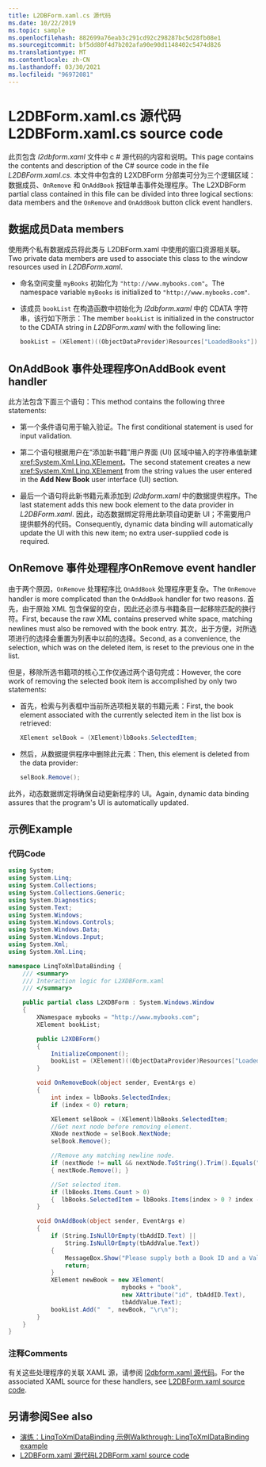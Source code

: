 ```yaml
---
title: L2DBForm.xaml.cs 源代码
ms.date: 10/22/2019
ms.topic: sample
ms.openlocfilehash: 882699a76eab3c291cd92c298287bc5d28fb08e1
ms.sourcegitcommit: bf5dd80f4d7b202afa90e90d1148402c5474d826
ms.translationtype: MT
ms.contentlocale: zh-CN
ms.lasthandoff: 03/30/2021
ms.locfileid: "96972081"
---
```

# <a name="l2dbformxamlcs-source-code"></a><span data-ttu-id="5b8aa-102">L2DBForm.xaml.cs 源代码</span><span class="sxs-lookup"><span data-stu-id="5b8aa-102">L2DBForm.xaml.cs source code</span></span>

<span data-ttu-id="5b8aa-103">此页包含 *l2dbform.xaml* 文件中 c # 源代码的内容和说明。</span><span class="sxs-lookup"><span data-stu-id="5b8aa-103">This page contains the contents and description of the C# source code in the file *L2DBForm.xaml.cs*.</span></span> <span data-ttu-id="5b8aa-104">本文件中包含的 L2XDBForm 分部类可分为三个逻辑区域：数据成员、`OnRemove` 和 `OnAddBook` 按钮单击事件处理程序。</span><span class="sxs-lookup"><span data-stu-id="5b8aa-104">The L2XDBForm partial class contained in this file can be divided into three logical sections: data members and the `OnRemove` and `OnAddBook` button click event handlers.</span></span>

## <a name="data-members"></a><span data-ttu-id="5b8aa-105">数据成员</span><span class="sxs-lookup"><span data-stu-id="5b8aa-105">Data members</span></span>

<span data-ttu-id="5b8aa-106">使用两个私有数据成员将此类与 L2DBForm.xaml 中使用的窗口资源相关联。</span><span class="sxs-lookup"><span data-stu-id="5b8aa-106">Two private data members are used to associate this class to the window resources used in *L2DBForm.xaml*.</span></span>

- <span data-ttu-id="5b8aa-107">命名空间变量 `myBooks` 初始化为 `"http://www.mybooks.com"`。</span><span class="sxs-lookup"><span data-stu-id="5b8aa-107">The namespace variable `myBooks` is initialized to `"http://www.mybooks.com"`.</span></span>

- <span data-ttu-id="5b8aa-108">该成员 `bookList` 在构造函数中初始化为 *l2dbform.xaml* 中的 CDATA 字符串，该行如下所示：</span><span class="sxs-lookup"><span data-stu-id="5b8aa-108">The member `bookList` is initialized in the constructor to the CDATA string in *L2DBForm.xaml* with the following line:</span></span>

    ```csharp
    bookList = (XElement)((ObjectDataProvider)Resources["LoadedBooks"]).Data;
    ```

## <a name="onaddbook-event-handler"></a><span data-ttu-id="5b8aa-109">OnAddBook 事件处理程序</span><span class="sxs-lookup"><span data-stu-id="5b8aa-109">OnAddBook event handler</span></span>

<span data-ttu-id="5b8aa-110">此方法包含下面三个语句：</span><span class="sxs-lookup"><span data-stu-id="5b8aa-110">This method contains the following three statements:</span></span>

- <span data-ttu-id="5b8aa-111">第一个条件语句用于输入验证。</span><span class="sxs-lookup"><span data-stu-id="5b8aa-111">The first conditional statement is used for input validation.</span></span>

- <span data-ttu-id="5b8aa-112">第二个语句根据用户在“添加新书籍”用户界面 (UI) 区域中输入的字符串值新建 <xref:System.Xml.Linq.XElement>。</span><span class="sxs-lookup"><span data-stu-id="5b8aa-112">The second statement creates a new <xref:System.Xml.Linq.XElement> from the string values the user entered in the **Add New Book** user interface (UI) section.</span></span>

- <span data-ttu-id="5b8aa-113">最后一个语句将此新书籍元素添加到 *l2dbform.xaml* 中的数据提供程序。</span><span class="sxs-lookup"><span data-stu-id="5b8aa-113">The last statement adds this new book element to the data provider in *L2DBForm.xaml*.</span></span> <span data-ttu-id="5b8aa-114">因此，动态数据绑定将用此新项自动更新 UI；不需要用户提供额外的代码。</span><span class="sxs-lookup"><span data-stu-id="5b8aa-114">Consequently, dynamic data binding will automatically update the UI with this new item; no extra user-supplied code is required.</span></span>

## <a name="onremove-event-handler"></a><span data-ttu-id="5b8aa-115">OnRemove 事件处理程序</span><span class="sxs-lookup"><span data-stu-id="5b8aa-115">OnRemove event handler</span></span>

<span data-ttu-id="5b8aa-116">由于两个原因，`OnRemove` 处理程序比 `OnAddBook` 处理程序更复杂。</span><span class="sxs-lookup"><span data-stu-id="5b8aa-116">The `OnRemove` handler is more complicated than the `OnAddBook` handler for two reasons.</span></span> <span data-ttu-id="5b8aa-117">首先，由于原始 XML 包含保留的空白，因此还必须与书籍条目一起移除匹配的换行符。</span><span class="sxs-lookup"><span data-stu-id="5b8aa-117">First, because the raw XML contains preserved white space, matching newlines must also be removed with the book entry.</span></span> <span data-ttu-id="5b8aa-118">其次，出于方便，对所选项进行的选择会重置为列表中以前的选择。</span><span class="sxs-lookup"><span data-stu-id="5b8aa-118">Second, as a convenience, the selection, which was on the deleted item, is reset to the previous one in the list.</span></span>

<span data-ttu-id="5b8aa-119">但是，移除所选书籍项的核心工作仅通过两个语句完成：</span><span class="sxs-lookup"><span data-stu-id="5b8aa-119">However, the core work of removing the selected book item is accomplished by only two statements:</span></span>

- <span data-ttu-id="5b8aa-120">首先，检索与列表框中当前所选项相关联的书籍元素：</span><span class="sxs-lookup"><span data-stu-id="5b8aa-120">First, the book element associated with the currently selected item in the list box is retrieved:</span></span>

    ```csharp
    XElement selBook = (XElement)lbBooks.SelectedItem;
    ```

- <span data-ttu-id="5b8aa-121">然后，从数据提供程序中删除此元素：</span><span class="sxs-lookup"><span data-stu-id="5b8aa-121">Then, this element is deleted from the data provider:</span></span>

    ```csharp
    selBook.Remove();
    ```

<span data-ttu-id="5b8aa-122">此外，动态数据绑定将确保自动更新程序的 UI。</span><span class="sxs-lookup"><span data-stu-id="5b8aa-122">Again, dynamic data binding assures that the program's UI is automatically updated.</span></span>

## <a name="example"></a><span data-ttu-id="5b8aa-123">示例</span><span class="sxs-lookup"><span data-stu-id="5b8aa-123">Example</span></span>

### <a name="code"></a><span data-ttu-id="5b8aa-124">代码</span><span class="sxs-lookup"><span data-stu-id="5b8aa-124">Code</span></span>

```csharp
using System;
using System.Linq;
using System.Collections;
using System.Collections.Generic;
using System.Diagnostics;
using System.Text;
using System.Windows;
using System.Windows.Controls;
using System.Windows.Data;
using System.Windows.Input;
using System.Xml;
using System.Xml.Linq;

namespace LinqToXmlDataBinding {
    /// <summary>
    /// Interaction logic for L2XDBForm.xaml
    /// </summary>

    public partial class L2XDBForm : System.Windows.Window
    {
        XNamespace mybooks = "http://www.mybooks.com";
        XElement bookList;

        public L2XDBForm()
        {
            InitializeComponent();
            bookList = (XElement)((ObjectDataProvider)Resources["LoadedBooks"]).Data;
        }

        void OnRemoveBook(object sender, EventArgs e)
        {
            int index = lbBooks.SelectedIndex;
            if (index < 0) return;

            XElement selBook = (XElement)lbBooks.SelectedItem;
            //Get next node before removing element.
            XNode nextNode = selBook.NextNode;
            selBook.Remove();

            //Remove any matching newline node.
            if (nextNode != null && nextNode.ToString().Trim().Equals(""))
            { nextNode.Remove(); }

            //Set selected item.
            if (lbBooks.Items.Count > 0)
            {  lbBooks.SelectedItem = lbBooks.Items[index > 0 ? index - 1 : 0]; }
        }

        void OnAddBook(object sender, EventArgs e)
        {
            if (String.IsNullOrEmpty(tbAddID.Text) ||
                String.IsNullOrEmpty(tbAddValue.Text))
            {
                MessageBox.Show("Please supply both a Book ID and a Value!", "Entry Error!");
                return;
            }
            XElement newBook = new XElement(
                                mybooks + "book",
                                new XAttribute("id", tbAddID.Text),
                                tbAddValue.Text);
            bookList.Add("  ", newBook, "\r\n");
        }
    }
}
```

### <a name="comments"></a><span data-ttu-id="5b8aa-125">注释</span><span class="sxs-lookup"><span data-stu-id="5b8aa-125">Comments</span></span>

<span data-ttu-id="5b8aa-126">有关这些处理程序的关联 XAML 源，请参阅 [l2dbform.xaml 源代码](l2dbform-xaml-source-code.md)。</span><span class="sxs-lookup"><span data-stu-id="5b8aa-126">For the associated XAML source for these handlers, see [L2DBForm.xaml source code](l2dbform-xaml-source-code.md).</span></span>

## <a name="see-also"></a><span data-ttu-id="5b8aa-127">另请参阅</span><span class="sxs-lookup"><span data-stu-id="5b8aa-127">See also</span></span>

- [<span data-ttu-id="5b8aa-128">演练：LinqToXmlDataBinding 示例</span><span class="sxs-lookup"><span data-stu-id="5b8aa-128">Walkthrough: LinqToXmlDataBinding example</span></span>](linq-to-xml-data-binding-sample.md)
- [<span data-ttu-id="5b8aa-129">L2DBForm.xaml 源代码</span><span class="sxs-lookup"><span data-stu-id="5b8aa-129">L2DBForm.xaml source code</span></span>](l2dbform-xaml-source-code.md)
